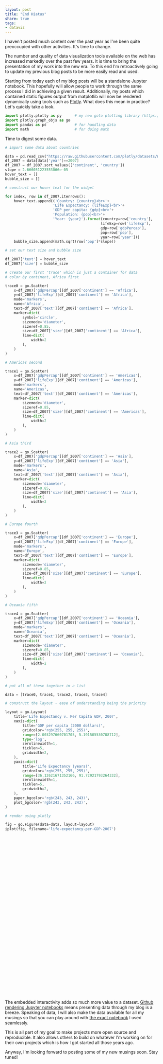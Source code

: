 ```yaml
---
layout: post
title: "End Hiatus"
share: true
tags:
- dataviz
---
```

I haven't posted much content over the past year as I've been quite preoccupied with other activities. It's time to change.

The number and quality of data visualization tools available on the web has increased markedly over the past few years. It is time to bring the presentation of my work into the new era. To this end I'm retroactively going to update my previous blog posts to be more easily read and used. 

Starting from today each of my blog posts will be a standalone Jupyter notebook. This hopefully will allow people to work through the same process I did in achieving a given result. Additionally, my posts which contained static figures output from matplotlib will now be rendered dynamically using tools such as [Plotly](https://plot.ly/python/). What does this mean in practice? Let's quickly take a look.


```python
import plotly.plotly as py      # my new goto plotting library (https://plot.ly/)
import plotly.graph_objs as go
import pandas as pd             # for handling data
import math                     # for doing math
```

Time to digest some data.


```python
# import some data about countries

data = pd.read_csv("https://raw.githubusercontent.com/plotly/datasets/master/gapminderDataFiveYear.csv")
df_2007 = data[data['year']==2007]
df_2007 = df_2007.sort_values(['continent', 'country'])
slope = 2.666051223553066e-05
hover_text = []
bubble_size = []

# construct our hover text for the widget

for index, row in df_2007.iterrows():
    hover_text.append(('Country: {country}<br>'+
                      'Life Expectancy: {lifeExp}<br>'+
                      'GDP per capita: {gdp}<br>'+
                      'Population: {pop}<br>'+
                      'Year: {year}').format(country=row['country'],
                                            lifeExp=row['lifeExp'],
                                            gdp=row['gdpPercap'],
                                            pop=row['pop'],
                                            year=row['year']))
    bubble_size.append(math.sqrt(row['pop']*slope))

# set our text size and bubble size

df_2007['text'] = hover_text
df_2007['size'] = bubble_size

# create our first 'trace' which is just a container for data
# color by continent, Africa first

trace0 = go.Scatter(
    x=df_2007['gdpPercap'][df_2007['continent'] == 'Africa'],
    y=df_2007['lifeExp'][df_2007['continent'] == 'Africa'],
    mode='markers',
    name='Africa',
    text=df_2007['text'][df_2007['continent'] == 'Africa'],
    marker=dict(
        symbol='circle',
        sizemode='diameter',
        sizeref=0.85,
        size=df_2007['size'][df_2007['continent'] == 'Africa'],
        line=dict(
            width=2
        ),
    )
)

# Americas second

trace1 = go.Scatter(
    x=df_2007['gdpPercap'][df_2007['continent'] == 'Americas'],
    y=df_2007['lifeExp'][df_2007['continent'] == 'Americas'],
    mode='markers',
    name='Americas',
    text=df_2007['text'][df_2007['continent'] == 'Americas'],
    marker=dict(
        sizemode='diameter',
        sizeref=0.85,
        size=df_2007['size'][df_2007['continent'] == 'Americas'],
        line=dict(
            width=2
        ),
    )
)

# Asia third

trace2 = go.Scatter(
    x=df_2007['gdpPercap'][df_2007['continent'] == 'Asia'],
    y=df_2007['lifeExp'][df_2007['continent'] == 'Asia'],
    mode='markers',
    name='Asia',
    text=df_2007['text'][df_2007['continent'] == 'Asia'],
    marker=dict(
        sizemode='diameter',
        sizeref=0.85,
        size=df_2007['size'][df_2007['continent'] == 'Asia'],
        line=dict(
            width=2
        ),
    )
)

# Europe fourth

trace3 = go.Scatter(
    x=df_2007['gdpPercap'][df_2007['continent'] == 'Europe'],
    y=df_2007['lifeExp'][df_2007['continent'] == 'Europe'],
    mode='markers',
    name='Europe',
    text=df_2007['text'][df_2007['continent'] == 'Europe'],
    marker=dict(
        sizemode='diameter',
        sizeref=0.85,
        size=df_2007['size'][df_2007['continent'] == 'Europe'],
        line=dict(
            width=2
        ),
    )
)

# Oceania fifth

trace4 = go.Scatter(
    x=df_2007['gdpPercap'][df_2007['continent'] == 'Oceania'],
    y=df_2007['lifeExp'][df_2007['continent'] == 'Oceania'],
    mode='markers',
    name='Oceania',
    text=df_2007['text'][df_2007['continent'] == 'Oceania'],
    marker=dict(
        sizemode='diameter',
        sizeref=0.85,
        size=df_2007['size'][df_2007['continent'] == 'Oceania'],
        line=dict(
            width=2
        ),
    )
)

# put all of these together in a list

data = [trace0, trace1, trace2, trace3, trace4]

# construct the layout - ease of understanding being the priority

layout = go.Layout(
    title='Life Expectancy v. Per Capita GDP, 2007',
    xaxis=dict(
        title='GDP per capita (2000 dollars)',
        gridcolor='rgb(255, 255, 255)',
        range=[2.003297660701705, 5.191505530708712],
        type='log',
        zerolinewidth=1,
        ticklen=5,
        gridwidth=2,
    ),
    yaxis=dict(
        title='Life Expectancy (years)',
        gridcolor='rgb(255, 255, 255)',
        range=[36.12621671352166, 91.72921793264332],
        zerolinewidth=1,
        ticklen=5,
        gridwidth=2,
    ),
    paper_bgcolor='rgb(243, 243, 243)',
    plot_bgcolor='rgb(243, 243, 243)',
)

# render using plotly

fig = go.Figure(data=data, layout=layout)
iplot(fig, filename='life-expectancy-per-GDP-2007')
```


<div id="b1605911-9aeb-4eb2-b6d7-0c5eeb12db46" style="height: 525px; width: 100%;" class="plotly-graph-div"></div><script type="text/javascript">require(["plotly"], function(Plotly) { window.PLOTLYENV=window.PLOTLYENV || {};window.PLOTLYENV.BASE_URL="https://plot.ly";Plotly.newPlot("b1605911-9aeb-4eb2-b6d7-0c5eeb12db46", [{"type": "scatter", "x": [6223.367465, 4797.231267, 1441.284873, 12569.851770000001, 1217.032994, 430.07069160000003, 2042.0952399999999, 706.016537, 1704.0637239999999, 986.1478792000001, 277.55185869999997, 3632.557798, 1544.750112, 2082.4815670000003, 5581.180998, 12154.08975, 641.3695236000001, 690.8055759, 13206.48452, 752.7497265, 1327.60891, 942.6542111, 579.2317429999999, 1463.249282, 1569.331442, 414.5073415, 12057.49928, 1044.770126, 759.3499101, 1042.581557, 1803.1514960000002, 10956.99112, 3820.17523, 823.6856205, 4811.060429, 619.6768923999999, 2013.9773050000001, 7670.122558, 863.0884639000001, 1598.435089, 1712.4721359999999, 862.5407561000001, 926.1410683, 9269.657808, 2602.394995, 4513.480643, 1107.482182, 882.9699437999999, 7092.923025, 1056.3801210000001, 1271.211593, 469.70929810000007], "y": [72.301, 42.731, 56.728, 50.728, 52.295, 49.58, 50.43, 44.74100000000001, 50.651, 65.152, 46.461999999999996, 55.321999999999996, 48.328, 54.791000000000004, 71.33800000000001, 51.57899999999999, 58.04, 52.946999999999996, 56.735, 59.448, 60.022, 56.007, 46.388000000000005, 54.11, 42.592, 45.678000000000004, 73.952, 59.443000000000005, 48.303000000000004, 54.467, 64.164, 72.801, 71.164, 42.082, 52.906000000000006, 56.867, 46.858999999999995, 76.442, 46.242, 65.528, 63.062, 42.568000000000005, 48.159, 49.339, 58.556000000000004, 39.613, 52.516999999999996, 58.42, 73.923, 51.542, 42.38399999999999, 43.486999999999995], "mode": "markers", "name": "Africa", "text": ["Country: Algeria<br>Life Expectancy: 72.301<br>GDP per capita: 6223.367465<br>Population: 33333216.0<br>Year: 2007", "Country: Angola<br>Life Expectancy: 42.731<br>GDP per capita: 4797.231267<br>Population: 12420476.0<br>Year: 2007", "Country: Benin<br>Life Expectancy: 56.728<br>GDP per capita: 1441.284873<br>Population: 8078314.0<br>Year: 2007", "Country: Botswana<br>Life Expectancy: 50.728<br>GDP per capita: 12569.851770000001<br>Population: 1639131.0<br>Year: 2007", "Country: Burkina Faso<br>Life Expectancy: 52.295<br>GDP per capita: 1217.032994<br>Population: 14326203.0<br>Year: 2007", "Country: Burundi<br>Life Expectancy: 49.58<br>GDP per capita: 430.07069160000003<br>Population: 8390505.0<br>Year: 2007", "Country: Cameroon<br>Life Expectancy: 50.43<br>GDP per capita: 2042.0952399999999<br>Population: 17696293.0<br>Year: 2007", "Country: Central African Republic<br>Life Expectancy: 44.74100000000001<br>GDP per capita: 706.016537<br>Population: 4369038.0<br>Year: 2007", "Country: Chad<br>Life Expectancy: 50.651<br>GDP per capita: 1704.0637239999999<br>Population: 10238807.0<br>Year: 2007", "Country: Comoros<br>Life Expectancy: 65.152<br>GDP per capita: 986.1478792000001<br>Population: 710960.0<br>Year: 2007", "Country: Congo, Dem. Rep.<br>Life Expectancy: 46.461999999999996<br>GDP per capita: 277.55185869999997<br>Population: 64606759.0<br>Year: 2007", "Country: Congo, Rep.<br>Life Expectancy: 55.321999999999996<br>GDP per capita: 3632.557798<br>Population: 3800610.0<br>Year: 2007", "Country: Cote d'Ivoire<br>Life Expectancy: 48.328<br>GDP per capita: 1544.750112<br>Population: 18013409.0<br>Year: 2007", "Country: Djibouti<br>Life Expectancy: 54.791000000000004<br>GDP per capita: 2082.4815670000003<br>Population: 496374.0<br>Year: 2007", "Country: Egypt<br>Life Expectancy: 71.33800000000001<br>GDP per capita: 5581.180998<br>Population: 80264543.0<br>Year: 2007", "Country: Equatorial Guinea<br>Life Expectancy: 51.57899999999999<br>GDP per capita: 12154.08975<br>Population: 551201.0<br>Year: 2007", "Country: Eritrea<br>Life Expectancy: 58.04<br>GDP per capita: 641.3695236000001<br>Population: 4906585.0<br>Year: 2007", "Country: Ethiopia<br>Life Expectancy: 52.946999999999996<br>GDP per capita: 690.8055759<br>Population: 76511887.0<br>Year: 2007", "Country: Gabon<br>Life Expectancy: 56.735<br>GDP per capita: 13206.48452<br>Population: 1454867.0<br>Year: 2007", "Country: Gambia<br>Life Expectancy: 59.448<br>GDP per capita: 752.7497265<br>Population: 1688359.0<br>Year: 2007", "Country: Ghana<br>Life Expectancy: 60.022<br>GDP per capita: 1327.60891<br>Population: 22873338.0<br>Year: 2007", "Country: Guinea<br>Life Expectancy: 56.007<br>GDP per capita: 942.6542111<br>Population: 9947814.0<br>Year: 2007", "Country: Guinea-Bissau<br>Life Expectancy: 46.388000000000005<br>GDP per capita: 579.2317429999999<br>Population: 1472041.0<br>Year: 2007", "Country: Kenya<br>Life Expectancy: 54.11<br>GDP per capita: 1463.249282<br>Population: 35610177.0<br>Year: 2007", "Country: Lesotho<br>Life Expectancy: 42.592<br>GDP per capita: 1569.331442<br>Population: 2012649.0<br>Year: 2007", "Country: Liberia<br>Life Expectancy: 45.678000000000004<br>GDP per capita: 414.5073415<br>Population: 3193942.0<br>Year: 2007", "Country: Libya<br>Life Expectancy: 73.952<br>GDP per capita: 12057.49928<br>Population: 6036914.0<br>Year: 2007", "Country: Madagascar<br>Life Expectancy: 59.443000000000005<br>GDP per capita: 1044.770126<br>Population: 19167654.0<br>Year: 2007", "Country: Malawi<br>Life Expectancy: 48.303000000000004<br>GDP per capita: 759.3499101<br>Population: 13327079.0<br>Year: 2007", "Country: Mali<br>Life Expectancy: 54.467<br>GDP per capita: 1042.581557<br>Population: 12031795.0<br>Year: 2007", "Country: Mauritania<br>Life Expectancy: 64.164<br>GDP per capita: 1803.1514960000002<br>Population: 3270065.0<br>Year: 2007", "Country: Mauritius<br>Life Expectancy: 72.801<br>GDP per capita: 10956.99112<br>Population: 1250882.0<br>Year: 2007", "Country: Morocco<br>Life Expectancy: 71.164<br>GDP per capita: 3820.17523<br>Population: 33757175.0<br>Year: 2007", "Country: Mozambique<br>Life Expectancy: 42.082<br>GDP per capita: 823.6856205<br>Population: 19951656.0<br>Year: 2007", "Country: Namibia<br>Life Expectancy: 52.906000000000006<br>GDP per capita: 4811.060429<br>Population: 2055080.0<br>Year: 2007", "Country: Niger<br>Life Expectancy: 56.867<br>GDP per capita: 619.6768923999999<br>Population: 12894865.0<br>Year: 2007", "Country: Nigeria<br>Life Expectancy: 46.858999999999995<br>GDP per capita: 2013.9773050000001<br>Population: 135031164.0<br>Year: 2007", "Country: Reunion<br>Life Expectancy: 76.442<br>GDP per capita: 7670.122558<br>Population: 798094.0<br>Year: 2007", "Country: Rwanda<br>Life Expectancy: 46.242<br>GDP per capita: 863.0884639000001<br>Population: 8860588.0<br>Year: 2007", "Country: Sao Tome and Principe<br>Life Expectancy: 65.528<br>GDP per capita: 1598.435089<br>Population: 199579.0<br>Year: 2007", "Country: Senegal<br>Life Expectancy: 63.062<br>GDP per capita: 1712.4721359999999<br>Population: 12267493.0<br>Year: 2007", "Country: Sierra Leone<br>Life Expectancy: 42.568000000000005<br>GDP per capita: 862.5407561000001<br>Population: 6144562.0<br>Year: 2007", "Country: Somalia<br>Life Expectancy: 48.159<br>GDP per capita: 926.1410683<br>Population: 9118773.0<br>Year: 2007", "Country: South Africa<br>Life Expectancy: 49.339<br>GDP per capita: 9269.657808<br>Population: 43997828.0<br>Year: 2007", "Country: Sudan<br>Life Expectancy: 58.556000000000004<br>GDP per capita: 2602.394995<br>Population: 42292929.0<br>Year: 2007", "Country: Swaziland<br>Life Expectancy: 39.613<br>GDP per capita: 4513.480643<br>Population: 1133066.0<br>Year: 2007", "Country: Tanzania<br>Life Expectancy: 52.516999999999996<br>GDP per capita: 1107.482182<br>Population: 38139640.0<br>Year: 2007", "Country: Togo<br>Life Expectancy: 58.42<br>GDP per capita: 882.9699437999999<br>Population: 5701579.0<br>Year: 2007", "Country: Tunisia<br>Life Expectancy: 73.923<br>GDP per capita: 7092.923025<br>Population: 10276158.0<br>Year: 2007", "Country: Uganda<br>Life Expectancy: 51.542<br>GDP per capita: 1056.3801210000001<br>Population: 29170398.0<br>Year: 2007", "Country: Zambia<br>Life Expectancy: 42.38399999999999<br>GDP per capita: 1271.211593<br>Population: 11746035.0<br>Year: 2007", "Country: Zimbabwe<br>Life Expectancy: 43.486999999999995<br>GDP per capita: 469.70929810000007<br>Population: 12311143.0<br>Year: 2007"], "marker": {"symbol": "circle", "sizemode": "diameter", "sizeref": 0.85, "size": [29.810746602820707, 18.19714956714691, 14.67555754441577, 6.610603004351237, 19.54338533545803, 14.956442130894004, 21.72077890062959, 10.792626698653965, 16.521859438354298, 4.353683242838514, 41.502401000634656, 10.066092062338798, 21.914531960507805, 3.6377994860078937, 46.2589864862037, 3.833445056960741, 11.437310410545445, 45.164655423539315, 6.227961099314107, 6.709136738617593, 24.6944307003913, 16.2853866046767, 6.2646122858244615, 30.8121008634256, 7.325179403286212, 9.227791164226424, 12.686497529335918, 22.605739846185486, 18.849582296257488, 17.91015962555601, 9.337109185582044, 5.774872714286009, 29.99972628415882, 23.063420581238567, 7.4019919943886965, 18.541405181593333, 59.99999999999956, 4.612764339536934, 15.369704446995593, 2.3067029222366227, 18.084735199216677, 12.799108187017435, 15.592022291528659, 34.249155197329664, 33.57902844158731, 5.496191404660484, 31.88765182447172, 12.329112567064373, 16.55196774082303, 27.887232791983845, 17.696194784090487, 18.116881039099077], "line": {"width": 2}}}, {"type": "scatter", "x": [12779.379640000001, 3822.1370840000004, 9065.800825, 36319.235010000004, 13171.63885, 7006.580419, 9645.06142, 8948.102923, 6025.374752000001, 6873.262326000001, 5728.353514, 5186.050003, 1201.637154, 3548.3308460000003, 7320.880262000001, 11977.57496, 2749.320965, 9809.185636, 4172.838464, 7408.905561, 19328.70901, 18008.50924, 42951.65309, 10611.46299, 11415.805690000001], "y": [75.32, 65.554, 72.39, 80.653, 78.553, 72.889, 78.782, 78.273, 72.235, 74.994, 71.878, 70.259, 60.916000000000004, 70.19800000000001, 72.567, 76.195, 72.899, 75.53699999999999, 71.752, 71.421, 78.74600000000001, 69.819, 78.242, 76.384, 73.747], "mode": "markers", "name": "Americas", "text": ["Country: Argentina<br>Life Expectancy: 75.32<br>GDP per capita: 12779.379640000001<br>Population: 40301927.0<br>Year: 2007", "Country: Bolivia<br>Life Expectancy: 65.554<br>GDP per capita: 3822.1370840000004<br>Population: 9119152.0<br>Year: 2007", "Country: Brazil<br>Life Expectancy: 72.39<br>GDP per capita: 9065.800825<br>Population: 190010647.0<br>Year: 2007", "Country: Canada<br>Life Expectancy: 80.653<br>GDP per capita: 36319.235010000004<br>Population: 33390141.0<br>Year: 2007", "Country: Chile<br>Life Expectancy: 78.553<br>GDP per capita: 13171.63885<br>Population: 16284741.0<br>Year: 2007", "Country: Colombia<br>Life Expectancy: 72.889<br>GDP per capita: 7006.580419<br>Population: 44227550.0<br>Year: 2007", "Country: Costa Rica<br>Life Expectancy: 78.782<br>GDP per capita: 9645.06142<br>Population: 4133884.0<br>Year: 2007", "Country: Cuba<br>Life Expectancy: 78.273<br>GDP per capita: 8948.102923<br>Population: 11416987.0<br>Year: 2007", "Country: Dominican Republic<br>Life Expectancy: 72.235<br>GDP per capita: 6025.374752000001<br>Population: 9319622.0<br>Year: 2007", "Country: Ecuador<br>Life Expectancy: 74.994<br>GDP per capita: 6873.262326000001<br>Population: 13755680.0<br>Year: 2007", "Country: El Salvador<br>Life Expectancy: 71.878<br>GDP per capita: 5728.353514<br>Population: 6939688.0<br>Year: 2007", "Country: Guatemala<br>Life Expectancy: 70.259<br>GDP per capita: 5186.050003<br>Population: 12572928.0<br>Year: 2007", "Country: Haiti<br>Life Expectancy: 60.916000000000004<br>GDP per capita: 1201.637154<br>Population: 8502814.0<br>Year: 2007", "Country: Honduras<br>Life Expectancy: 70.19800000000001<br>GDP per capita: 3548.3308460000003<br>Population: 7483763.0<br>Year: 2007", "Country: Jamaica<br>Life Expectancy: 72.567<br>GDP per capita: 7320.880262000001<br>Population: 2780132.0<br>Year: 2007", "Country: Mexico<br>Life Expectancy: 76.195<br>GDP per capita: 11977.57496<br>Population: 108700891.0<br>Year: 2007", "Country: Nicaragua<br>Life Expectancy: 72.899<br>GDP per capita: 2749.320965<br>Population: 5675356.0<br>Year: 2007", "Country: Panama<br>Life Expectancy: 75.53699999999999<br>GDP per capita: 9809.185636<br>Population: 3242173.0<br>Year: 2007", "Country: Paraguay<br>Life Expectancy: 71.752<br>GDP per capita: 4172.838464<br>Population: 6667147.0<br>Year: 2007", "Country: Peru<br>Life Expectancy: 71.421<br>GDP per capita: 7408.905561<br>Population: 28674757.0<br>Year: 2007", "Country: Puerto Rico<br>Life Expectancy: 78.74600000000001<br>GDP per capita: 19328.70901<br>Population: 3942491.0<br>Year: 2007", "Country: Trinidad and Tobago<br>Life Expectancy: 69.819<br>GDP per capita: 18008.50924<br>Population: 1056608.0<br>Year: 2007", "Country: United States<br>Life Expectancy: 78.242<br>GDP per capita: 42951.65309<br>Population: 301139947.0<br>Year: 2007", "Country: Uruguay<br>Life Expectancy: 76.384<br>GDP per capita: 10611.46299<br>Population: 3447496.0<br>Year: 2007", "Country: Venezuela<br>Life Expectancy: 73.747<br>GDP per capita: 11415.805690000001<br>Population: 26084662.0<br>Year: 2007"], "marker": {"sizemode": "diameter", "sizeref": 0.85, "size": [32.779109473854895, 15.592346310727706, 71.17430139611204, 29.83619048532493, 20.83649530710354, 34.338449847402025, 10.498164837830679, 17.446567616766185, 15.762801031590824, 19.150286550024372, 13.60204531806762, 18.30848712429419, 15.056207247625194, 14.125188672343873, 8.609282386029065, 53.83327441758103, 12.300727542669675, 9.297203500849443, 13.33227490601591, 27.649298541723773, 10.252259728663214, 5.307514532449212, 89.60214975992794, 9.587075116527616, 26.371015346601308], "line": {"width": 2}}}, {"type": "scatter", "x": [974.5803384, 29796.048339999998, 1391.253792, 1713.7786859999999, 4959.1148539999995, 39724.97867, 2452.210407, 3540.6515640000002, 11605.71449, 4471.061906, 25523.2771, 31656.06806, 4519.461171, 1593.06548, 23348.139730000003, 47306.98978, 10461.05868, 12451.6558, 3095.7722710000003, 944.0, 1091.359778, 22316.19287, 2605.94758, 3190.481016, 21654.83194, 47143.179639999995, 3970.0954070000003, 4184.548089, 28718.27684, 7458.3963269999995, 2441.576404, 3025.349798, 2280.769906], "y": [43.828, 75.635, 64.062, 59.723, 72.961, 82.208, 64.69800000000001, 70.65, 70.964, 59.545, 80.745, 82.603, 72.535, 67.297, 78.623, 77.58800000000001, 71.993, 74.241, 66.803, 62.068999999999996, 63.785, 75.64, 65.483, 71.688, 72.777, 79.972, 72.396, 74.143, 78.4, 70.616, 74.249, 73.422, 62.698], "mode": "markers", "name": "Asia", "text": ["Country: Afghanistan<br>Life Expectancy: 43.828<br>GDP per capita: 974.5803384<br>Population: 31889923.0<br>Year: 2007", "Country: Bahrain<br>Life Expectancy: 75.635<br>GDP per capita: 29796.048339999998<br>Population: 708573.0<br>Year: 2007", "Country: Bangladesh<br>Life Expectancy: 64.062<br>GDP per capita: 1391.253792<br>Population: 150448339.0<br>Year: 2007", "Country: Cambodia<br>Life Expectancy: 59.723<br>GDP per capita: 1713.7786859999999<br>Population: 14131858.0<br>Year: 2007", "Country: China<br>Life Expectancy: 72.961<br>GDP per capita: 4959.1148539999995<br>Population: 1318683096.0<br>Year: 2007", "Country: Hong Kong, China<br>Life Expectancy: 82.208<br>GDP per capita: 39724.97867<br>Population: 6980412.0<br>Year: 2007", "Country: India<br>Life Expectancy: 64.69800000000001<br>GDP per capita: 2452.210407<br>Population: 1110396331.0<br>Year: 2007", "Country: Indonesia<br>Life Expectancy: 70.65<br>GDP per capita: 3540.6515640000002<br>Population: 223547000.0<br>Year: 2007", "Country: Iran<br>Life Expectancy: 70.964<br>GDP per capita: 11605.71449<br>Population: 69453570.0<br>Year: 2007", "Country: Iraq<br>Life Expectancy: 59.545<br>GDP per capita: 4471.061906<br>Population: 27499638.0<br>Year: 2007", "Country: Israel<br>Life Expectancy: 80.745<br>GDP per capita: 25523.2771<br>Population: 6426679.0<br>Year: 2007", "Country: Japan<br>Life Expectancy: 82.603<br>GDP per capita: 31656.06806<br>Population: 127467972.0<br>Year: 2007", "Country: Jordan<br>Life Expectancy: 72.535<br>GDP per capita: 4519.461171<br>Population: 6053193.0<br>Year: 2007", "Country: Korea, Dem. Rep.<br>Life Expectancy: 67.297<br>GDP per capita: 1593.06548<br>Population: 23301725.0<br>Year: 2007", "Country: Korea, Rep.<br>Life Expectancy: 78.623<br>GDP per capita: 23348.139730000003<br>Population: 49044790.0<br>Year: 2007", "Country: Kuwait<br>Life Expectancy: 77.58800000000001<br>GDP per capita: 47306.98978<br>Population: 2505559.0<br>Year: 2007", "Country: Lebanon<br>Life Expectancy: 71.993<br>GDP per capita: 10461.05868<br>Population: 3921278.0<br>Year: 2007", "Country: Malaysia<br>Life Expectancy: 74.241<br>GDP per capita: 12451.6558<br>Population: 24821286.0<br>Year: 2007", "Country: Mongolia<br>Life Expectancy: 66.803<br>GDP per capita: 3095.7722710000003<br>Population: 2874127.0<br>Year: 2007", "Country: Myanmar<br>Life Expectancy: 62.068999999999996<br>GDP per capita: 944.0<br>Population: 47761980.0<br>Year: 2007", "Country: Nepal<br>Life Expectancy: 63.785<br>GDP per capita: 1091.359778<br>Population: 28901790.0<br>Year: 2007", "Country: Oman<br>Life Expectancy: 75.64<br>GDP per capita: 22316.19287<br>Population: 3204897.0<br>Year: 2007", "Country: Pakistan<br>Life Expectancy: 65.483<br>GDP per capita: 2605.94758<br>Population: 169270617.0<br>Year: 2007", "Country: Philippines<br>Life Expectancy: 71.688<br>GDP per capita: 3190.481016<br>Population: 91077287.0<br>Year: 2007", "Country: Saudi Arabia<br>Life Expectancy: 72.777<br>GDP per capita: 21654.83194<br>Population: 27601038.0<br>Year: 2007", "Country: Singapore<br>Life Expectancy: 79.972<br>GDP per capita: 47143.179639999995<br>Population: 4553009.0<br>Year: 2007", "Country: Sri Lanka<br>Life Expectancy: 72.396<br>GDP per capita: 3970.0954070000003<br>Population: 20378239.0<br>Year: 2007", "Country: Syria<br>Life Expectancy: 74.143<br>GDP per capita: 4184.548089<br>Population: 19314747.0<br>Year: 2007", "Country: Taiwan<br>Life Expectancy: 78.4<br>GDP per capita: 28718.27684<br>Population: 23174294.0<br>Year: 2007", "Country: Thailand<br>Life Expectancy: 70.616<br>GDP per capita: 7458.3963269999995<br>Population: 65068149.0<br>Year: 2007", "Country: Vietnam<br>Life Expectancy: 74.249<br>GDP per capita: 2441.576404<br>Population: 85262356.0<br>Year: 2007", "Country: West Bank and Gaza<br>Life Expectancy: 73.422<br>GDP per capita: 3025.349798<br>Population: 4018332.0<br>Year: 2007", "Country: Yemen, Rep.<br>Life Expectancy: 62.698<br>GDP per capita: 2280.769906<br>Population: 22211743.0<br>Year: 2007"], "marker": {"sizemode": "diameter", "sizeref": 0.85, "size": [29.158218092531488, 4.346368499824499, 63.33269126387071, 19.410372822791988, 187.50137817012293, 13.641897211716744, 172.05735953138958, 77.2002430612506, 43.0310092001836, 27.076824691452725, 13.089635369762137, 58.295466608856294, 12.703591068691109, 24.924604800707886, 36.1601883828615, 8.173095275129489, 10.224640829775742, 25.724466935285673, 8.753610572213562, 35.684154076889236, 27.75853969364631, 9.243602959999716, 67.17768495299852, 49.27643579280504, 27.126699233639663, 11.01751115964859, 23.308674140715684, 22.692312546756426, 24.85635831606844, 41.65033232229764, 47.677437906919565, 10.350400448892032, 24.33467579451106], "line": {"width": 2}}}, {"type": "scatter", "x": [5937.029525999999, 36126.4927, 33692.60508, 7446.298803, 10680.79282, 14619.222719999998, 22833.30851, 35278.41874, 33207.0844, 30470.0167, 32170.37442, 27538.41188, 18008.94444, 36180.789189999996, 40675.99635, 28569.7197, 9253.896111, 36797.93332, 49357.19017, 15389.924680000002, 20509.64777, 10808.47561, 9786.534714, 18678.31435, 25768.25759, 28821.0637, 33859.74835, 37506.419069999996, 8458.276384, 33203.26128], "y": [76.423, 79.829, 79.441, 74.852, 73.005, 75.748, 76.486, 78.332, 79.313, 80.657, 79.406, 79.483, 73.33800000000001, 81.757, 78.885, 80.546, 74.543, 79.762, 80.196, 75.563, 78.098, 72.476, 74.002, 74.663, 77.926, 80.941, 80.884, 81.70100000000001, 71.777, 79.425], "mode": "markers", "name": "Europe", "text": ["Country: Albania<br>Life Expectancy: 76.423<br>GDP per capita: 5937.029525999999<br>Population: 3600523.0<br>Year: 2007", "Country: Austria<br>Life Expectancy: 79.829<br>GDP per capita: 36126.4927<br>Population: 8199783.0<br>Year: 2007", "Country: Belgium<br>Life Expectancy: 79.441<br>GDP per capita: 33692.60508<br>Population: 10392226.0<br>Year: 2007", "Country: Bosnia and Herzegovina<br>Life Expectancy: 74.852<br>GDP per capita: 7446.298803<br>Population: 4552198.0<br>Year: 2007", "Country: Bulgaria<br>Life Expectancy: 73.005<br>GDP per capita: 10680.79282<br>Population: 7322858.0<br>Year: 2007", "Country: Croatia<br>Life Expectancy: 75.748<br>GDP per capita: 14619.222719999998<br>Population: 4493312.0<br>Year: 2007", "Country: Czech Republic<br>Life Expectancy: 76.486<br>GDP per capita: 22833.30851<br>Population: 10228744.0<br>Year: 2007", "Country: Denmark<br>Life Expectancy: 78.332<br>GDP per capita: 35278.41874<br>Population: 5468120.0<br>Year: 2007", "Country: Finland<br>Life Expectancy: 79.313<br>GDP per capita: 33207.0844<br>Population: 5238460.0<br>Year: 2007", "Country: France<br>Life Expectancy: 80.657<br>GDP per capita: 30470.0167<br>Population: 61083916.0<br>Year: 2007", "Country: Germany<br>Life Expectancy: 79.406<br>GDP per capita: 32170.37442<br>Population: 82400996.0<br>Year: 2007", "Country: Greece<br>Life Expectancy: 79.483<br>GDP per capita: 27538.41188<br>Population: 10706290.0<br>Year: 2007", "Country: Hungary<br>Life Expectancy: 73.33800000000001<br>GDP per capita: 18008.94444<br>Population: 9956108.0<br>Year: 2007", "Country: Iceland<br>Life Expectancy: 81.757<br>GDP per capita: 36180.789189999996<br>Population: 301931.0<br>Year: 2007", "Country: Ireland<br>Life Expectancy: 78.885<br>GDP per capita: 40675.99635<br>Population: 4109086.0<br>Year: 2007", "Country: Italy<br>Life Expectancy: 80.546<br>GDP per capita: 28569.7197<br>Population: 58147733.0<br>Year: 2007", "Country: Montenegro<br>Life Expectancy: 74.543<br>GDP per capita: 9253.896111<br>Population: 684736.0<br>Year: 2007", "Country: Netherlands<br>Life Expectancy: 79.762<br>GDP per capita: 36797.93332<br>Population: 16570613.0<br>Year: 2007", "Country: Norway<br>Life Expectancy: 80.196<br>GDP per capita: 49357.19017<br>Population: 4627926.0<br>Year: 2007", "Country: Poland<br>Life Expectancy: 75.563<br>GDP per capita: 15389.924680000002<br>Population: 38518241.0<br>Year: 2007", "Country: Portugal<br>Life Expectancy: 78.098<br>GDP per capita: 20509.64777<br>Population: 10642836.0<br>Year: 2007", "Country: Romania<br>Life Expectancy: 72.476<br>GDP per capita: 10808.47561<br>Population: 22276056.0<br>Year: 2007", "Country: Serbia<br>Life Expectancy: 74.002<br>GDP per capita: 9786.534714<br>Population: 10150265.0<br>Year: 2007", "Country: Slovak Republic<br>Life Expectancy: 74.663<br>GDP per capita: 18678.31435<br>Population: 5447502.0<br>Year: 2007", "Country: Slovenia<br>Life Expectancy: 77.926<br>GDP per capita: 25768.25759<br>Population: 2009245.0<br>Year: 2007", "Country: Spain<br>Life Expectancy: 80.941<br>GDP per capita: 28821.0637<br>Population: 40448191.0<br>Year: 2007", "Country: Sweden<br>Life Expectancy: 80.884<br>GDP per capita: 33859.74835<br>Population: 9031088.0<br>Year: 2007", "Country: Switzerland<br>Life Expectancy: 81.70100000000001<br>GDP per capita: 37506.419069999996<br>Population: 7554661.0<br>Year: 2007", "Country: Turkey<br>Life Expectancy: 71.777<br>GDP per capita: 8458.276384<br>Population: 71158647.0<br>Year: 2007", "Country: United Kingdom<br>Life Expectancy: 79.425<br>GDP per capita: 33203.26128<br>Population: 60776238.0<br>Year: 2007"], "marker": {"sizemode": "diameter", "sizeref": 0.85, "size": [9.797539869569787, 14.78547987047415, 16.645181537832496, 11.016529874582023, 13.972513922270881, 10.945044520423695, 16.513738358291583, 12.074058148168325, 11.817784349248296, 40.35503054034437, 46.87059592194143, 16.894826887013064, 16.292174168976487, 2.837187889404931, 10.466629714471022, 39.37319325524499, 4.272635311620724, 21.018587741252823, 11.107784556252902, 32.04553066297419, 16.844686384695507, 24.36988025303707, 16.45026638770262, 12.051273531211452, 7.318982231613819, 32.83853667660271, 15.516875720458488, 14.191938980484178, 43.556009677279974, 40.25326864775733], "line": {"width": 2}}}, {"type": "scatter", "x": [34435.367439999995, 25185.00911], "y": [81.235, 80.204], "mode": "markers", "name": "Oceania", "text": ["Country: Australia<br>Life Expectancy: 81.235<br>GDP per capita: 34435.367439999995<br>Population: 20434176.0<br>Year: 2007", "Country: New Zealand<br>Life Expectancy: 80.204<br>GDP per capita: 25185.00911<br>Population: 4115771.0<br>Year: 2007"], "marker": {"sizemode": "diameter", "sizeref": 0.85, "size": [23.34064264905718, 10.475140242695668], "line": {"width": 2}}}], {"title": "Life Expectancy v. Per Capita GDP, 2007", "xaxis": {"title": "GDP per capita (2000 dollars)", "gridcolor": "rgb(255, 255, 255)", "range": [2.003297660701705, 5.191505530708712], "type": "log", "zerolinewidth": 1, "ticklen": 5, "gridwidth": 2}, "yaxis": {"title": "Life Expectancy (years)", "gridcolor": "rgb(255, 255, 255)", "range": [36.12621671352166, 91.72921793264332], "zerolinewidth": 1, "ticklen": 5, "gridwidth": 2}, "paper_bgcolor": "rgb(243, 243, 243)", "plot_bgcolor": "rgb(243, 243, 243)"}, {"showLink": true, "linkText": "Export to plot.ly"})});</script>


The embedded interactivity adds so much more value to a dataset. [Github rendering Jupyter notebooks](https://help.github.com/articles/working-with-jupyter-notebook-files-on-github/) means presenting data through my blog is a breeze. Speaking of data, I will also make the data available for all my musings so that you can play around with [the exact notebook](https://github.com/bgriffen/projects) I used seamlessly.

This is all part of my goal to make projects more open source and reproducible. It also allows others to build on whatever I'm working on for their own projects which is how I got started all those years ago.

Anyway, I'm looking forward to posting some of my new musings soon. Stay tuned!


```python

```
